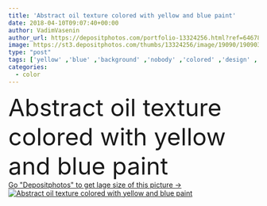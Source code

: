 ```yaml
---
title: 'Abstract oil texture colored with yellow and blue paint'
date: 2018-04-10T09:07:40+00:00
author: VadimVasenin
author_url: https://depositphotos.com/portfolio-13324256.html?ref=64678756
image: https://st3.depositphotos.com/thumbs/13324256/image/19090/190903950/api_thumb_450.jpg?forcejpeg=true
type: "post"
tags: ['yellow' ,'blue' ,'background' ,'nobody' ,'colored' ,'design' ,'art' ,'decorate' ,'abstract' ,'texture' ,'hobby' ,'creativity' ,'paint' ,'create' ,'creative' ,'draw' ,'painted' ,'wallpaper' ,'drawing' ,'textured' ,'artistic' ,'acrylic' ,'arts' ,'copy space' ,'close up' ,'oil painting' ,'oil paint' ]
categories: 
  - color
---
```

<div aling="center">
            <font size="60"> Abstract oil texture colored with yellow and blue paint</font>   
</div>
<div>
    <a href='https://depositphotos.com/190903950/stock-photo-abstract-oil-texture-colored-yellow.html?ref=64678756' target=_blank > Go "Depositphotos" to get lage size of this picture ->
        <img href='https://depositphotos.com/190903950/stock-photo-abstract-oil-texture-colored-yellow.html?ref=64678756' src='https://st3.depositphotos.com/13324256/19090/i/950/depositphotos_190903950-stock-photo-abstract-oil-texture-colored-yellow.jpg?forcejpeg=true' alt='Abstract oil texture colored with yellow and blue paint' >
    </a>
</div>
